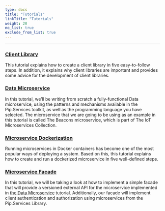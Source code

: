```yaml
---
type: docs
title: "Tutorials"
linkTitle: "Tutorials" 
weight: 20
no_list: true
exclude_from_list: true
---
```

---

### [Client Library](client_library)

This tutorial explains how to create a client library in five easy-to-follow steps. In addition, it explains why client libraries are important and provides some advice for the development of client libraries.


### [Data Microservice](data_microservice)

In this tutorial, we’ll be writing from scratch a fully-functional Data microservice, using the patterns and mechanisms available in the Pip.Services toolkit, as well as the programming language you have selected. The microservice that we are going to be using as an example in this tutorial is called The Beacons microservice, which is part of The IoT Microservices Collection.


### [Microservice Dockerization](microservice_dockerization)

Running microservices in Docker containers has become one of the most popular ways of deploying a system. Based on this, this tutorial explains how to create and run a dockerized microservice in five well-defined steps.


### [Microservice Facade](microservice_facade)

In this tutorial, we will be taking a look at how to implement a simple facade that will provide a versioned external API for the microservice implemented in [the Data Microservice](data_microservice) tutorial. Additionally, our facade will implement client authentication and authorization using microservices from the Pip.Services Library.

